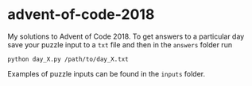 # advent-of-code-2018

My solutions to Advent of Code 2018. To get answers to a particular day save your puzzle input to a `txt` file and then in the `answers` folder run
```
python day_X.py /path/to/day_X.txt
```
Examples of puzzle inputs can be found in the `inputs` folder.
